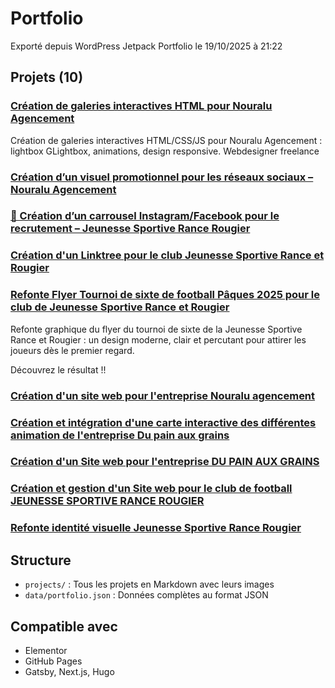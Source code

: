 # Portfolio

Exporté depuis WordPress Jetpack Portfolio le 19/10/2025 à 21:22

## Projets (10)

### [Création de galeries interactives HTML pour Nouralu Agencement](./projects/galeries-html/index.md)
Création de galeries interactives HTML/CSS/JS pour Nouralu Agencement : lightbox GLightbox, animations, design responsive. Webdesigner freelance

### [Création d’un visuel promotionnel pour les réseaux sociaux – Nouralu Agencement](./projects/visuel-reseaux-sociaux/index.md)

### [📲 Création d’un carrousel Instagram/Facebook pour le recrutement – Jeunesse Sportive Rance Rougier](./projects/portfolio-recrutement-jsrr/index.md)

### [Création d'un Linktree pour le club Jeunesse Sportive Rance et Rougier](./projects/portfolio-linktree-jsrr/index.md)

### [Refonte Flyer Tournoi de sixte de football Pâques 2025 pour le club de Jeunesse Sportive Rance et Rougier](./projects/portfolio-refonte-flyer-jsrr/index.md)
Refonte graphique du flyer du tournoi de sixte de la Jeunesse Sportive Rance et Rougier : un design moderne, clair et percutant pour attirer les joueurs dès le premier regard.

 Découvrez le résultat !!

### [Création d'un site web pour l'entreprise Nouralu agencement](./projects/site-web-nouralu-agencement/index.md)

### [Création et intégration d'une carte interactive des différentes animation de l'entreprise Du pain aux grains](./projects/carte-interactive-du-pain-aux-grains/index.md)

### [Création d'un Site web pour l'entreprise DU PAIN AUX GRAINS](./projects/site-web-du-pain-aux-grains/index.md)

### [Création et gestion d'un Site web pour le club de football JEUNESSE SPORTIVE RANCE ROUGIER](./projects/site-web-jsrr/index.md)

### [Refonte identité visuelle Jeunesse Sportive Rance Rougier](./projects/identite-visuelle-jsrr/index.md)


## Structure

- `projects/` : Tous les projets en Markdown avec leurs images
- `data/portfolio.json` : Données complètes au format JSON

## Compatible avec

- Elementor
- GitHub Pages
- Gatsby, Next.js, Hugo
